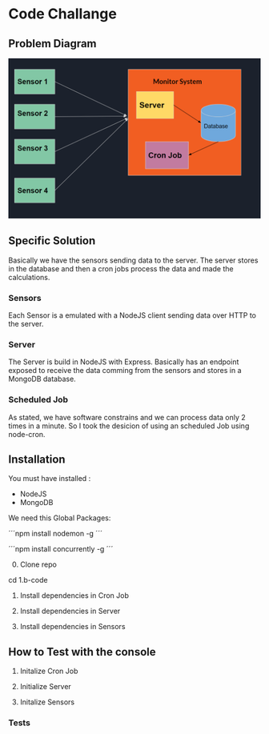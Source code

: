 
# Code Challange

## Problem Diagram
![Monitor System](diagrams/monitor-system.png)



## Specific Solution 
Basically we have the sensors sending data to the server. The server stores in the database and then a cron jobs process the data and made the calculations.

### Sensors

Each Sensor is a emulated with a NodeJS client sending data over HTTP to the server.

### Server

The Server is build in NodeJS with Express. Basically has an endpoint exposed to receive the data comming from the sensors and stores in a MongoDB database. 

### Scheduled Job

As stated, we have software constrains and we can process data only 2 times in a minute. So I took the desicion of using an scheduled Job using node-cron.

## Installation

 You must have installed :
 * NodeJS
 * MongoDB
 
 We need this Global Packages:

´´´npm install nodemon -g
´´´

´´´npm install concurrently -g
´´´

0. Clone repo 

cd 1.b-code



1. Install dependencies in Cron Job

2. Install dependencies in Server

3. Install dependencies in Sensors

## How to Test with the console


1. Initalize Cron Job

2. Initialize Server

3. Initalize Sensors

### Tests

